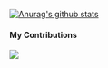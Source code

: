 [![Anurag's github stats](https://github-readme-stats.vercel.app/api?username=yovafeng)](https://github.com/anuraghazra/github-readme-stats)

#### My Contributions

![](https://raw.githubusercontent.com/yovafeng/yovafeng/main/assets/github-contribution-grid-snake.svg)              

